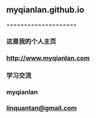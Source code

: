 ## myqianlan.github.io
====================

### 这是我的个人主页

### http://www.myqianlan.com

### 学习交流

### myqianlan

### linquantan@gmail.com


